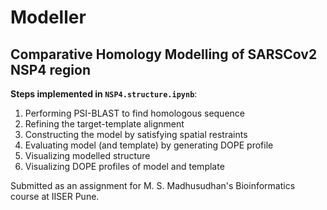 # Modeller
## Comparative Homology Modelling of SARSCov2 NSP4 region

**Steps implemented in `NSP4.structure.ipynb`**:
1. Performing PSI-BLAST to find homologous sequence
2. Refining the target-template alignment
3. Constructing the model by satisfying spatial restraints
4. Evaluating model (and template) by generating DOPE profile
5. Visualizing modelled structure
6. Visualizing DOPE profiles of model and template

Submitted as an assignment for M. S. Madhusudhan's Bioinformatics course at IISER Pune.
